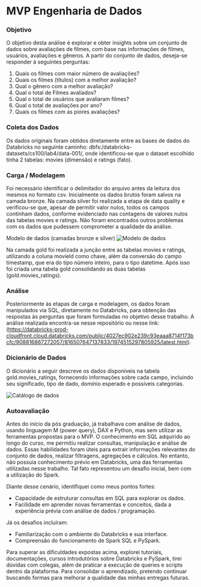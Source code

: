 # MVP Engenharia de Dados

### Objetivo
O objetivo desta análise é explorar e obter insights sobre um conjunto de dados sobre avaliações de filmes, com base nas informações de filmes, usuários, avaliações e gêneros. 
A partir do conjunto de dados, deseja-se responder à seguintes perguntas:
1. Quais os filmes com maior número de avaliações?
2. Quais os filmes (títulos) com a melhor avaliação?
3. Qual o gênero com a melhor avaliação?
4. Qual o total de Filmes avaliados?
5. Qual o total de usuários que avaliaram filmes?
6. Qual o total de avaliações por ano?
7.  Quais os filmes com as piores avaliações?

### Coleta dos Dados
Os dados originais foram obtidos diretamente entre as bases de dados do Databricks no seguinte caminho: dbfs:/databricks-datasets/cs100/lab4/data-001/, onde identificou-se que o dataset escolhido tinha 2 tabelas: movies (dimensão) e ratings (fato).

### Carga / Modelagem
Foi necessário identificar o delimitador do arquivo antes da leitura dos mesmos no formato csv. Inicialmente os dados brutos foram salvos na camada bronze. Na camada silver foi realizada a etapa de data quality e verificou-se que, apesar de permitir valor nulos, todos os campos continham dados, conforme evidenciado nas contagens de valores nulos das tabelas movies e ratings. Não foram encontrados outros problemas com os dados que pudessem comprometer a qualidade da análise. 

Modelo de dados (camadas bronze e silver)
![Modelo de dados](https://github.com/user-attachments/assets/33939785-ad83-42aa-8c9b-7ef357ee2523)


Na camada gold foi realizada a junção entre as tabelas movies e ratings, utilizando a coluna movieId como chave, além da conversão do campo timestamp, que era do tipo número inteiro, para o tipo datetime. Após isso foi criada uma tabela gold consolidando as duas tabelas (gold.movies_ratings).

### Análise
Posteriormente às etapas de carga e modelagem, os dados foram manipulados via SQL, diretamente no Databricks, para obtenção das respostas às perguntas que foram formuladas no objetivo desse trabalho.
A análise realizada encontra-se nesse repositório ou nesse link: (https://databricks-prod-cloudfront.cloud.databricks.com/public/4027ec902e239c93eaaa8714f173bcfc/908816867272057/816507647137833/1974515297805925/latest.html).

### Dicionário de Dados
O dicionário a seguir descreve os dados disponíveis na tabela gold.movies_ratings, fornecendo informações sobre cada campo, incluindo seu significado, tipo de dado, domínio esperado e possíveis categorias.

![Catálogo de dados](https://github.com/user-attachments/assets/11f830f0-90d1-4a79-a6cc-8a8cc02fc690)

### Autoavaliação
Antes do início da pós graduação, já trabalhava com análise de dados, usando linguagem M (power query), DAX e Python, mas sem utilizar as ferramentas propostas para o MVP. 
O conhecimento em SQL adquirido ao longo do curso, me permitiu realizar consultas, manipulação e análise de dados. 
Essas habilidades foram úteis para extrair informações relevantes do conjunto de dados, realizar filtragens, agregações e cálculos.
No entanto, não possuia conhecimento prévio em Databricks, uma das ferramentas utilizadas nesse trabalho. Tal fato representou um desafio inicial, bem com a utilização do Spark.

Diante desse cenário, identifiquei como meus pontos fortes:
- Capacidade de estruturar consultas em SQL para explorar os dados.
- Facilidade em aprender novas ferramentas e conceitos, dada a experiência prévia com análise de dados / programação.

Já os desafios incluíram:
- Familiarização com o ambiente do Databricks e sua interface.
- Compreensão do funcionamento de Spark SQL e PySpark.

Para superar as dificuldades expostas acima, explorei tutoriais, documentações, cursos introdutórios sobre Databricks e PySpark, tirei dúvidas com colegas, além de praticar a execução de queries e scripts dentro da plataforma.
Para consolidar o aprendizado, pretendo continuar buscando formas para melhorar a qualidade das minhas entregas futuras.

